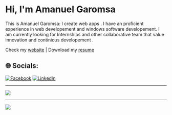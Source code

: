 # Hi, I'm Amanuel Garomsa

This is Amanuel Garomsa: I create web apps .  I have an proficient experience in web developement and windows software developement. I am currently looking for Internships and other collaborative team that value innovation and continious developement .

  Check my [website](https://www.zeamani.com)  |  Download my [resume](https://docs.google.com/uc?export=download&id=10qdIFWepKTKb8dww6NyDEdK56JSG4MHj)

## 🌐 Socials:
[![Facebook](https://img.shields.io/badge/Facebook-%231877F2.svg?logo=Facebook&logoColor=white)](https://www.facebook.com/amanuel.garomsa.1/) [![LinkedIn](https://img.shields.io/badge/LinkedIn-%230077B5.svg?logo=linkedin&logoColor=white)](https://linkedin.com/in/amanuel-garomsa-36ba79213) 


---
[![](https://visitcount.itsvg.in/api?id=Amanuel-1&icon=0&color=0)](https://visitcount.itsvg.in)

<!-- Proudly created with GPRM ( https://gprm.itsvg.in ) -->
---
[![](https://visitcount.itsvg.in/api?id=Amanuel-1&icon=5&color=3)](https://visitcount.itsvg.in)

<!-- Proudly created with GPRM ( https://gprm.itsvg.in ) -->
